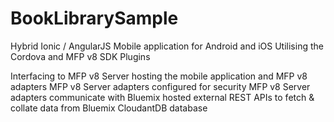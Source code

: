 # BookLibrarySample

Hybrid Ionic / AngularJS Mobile application for Android and iOS
Utilising the Cordova and MFP v8 SDK Plugins

Interfacing to MFP v8 Server hosting the mobile application and MFP v8 adapters
MFP v8 Server adapters configured for security
MFP v8 Server adapters communicate with Bluemix hosted external REST APIs to fetch & collate data from Bluemix CloudantDB database


